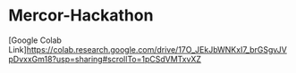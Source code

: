 # Mercor-Hackathon

[Google Colab Link]https://colab.research.google.com/drive/17O_JEkJbWNKxI7_brGSgvJVpDvxxGm18?usp=sharing#scrollTo=1pCSdVMTxvXZ
